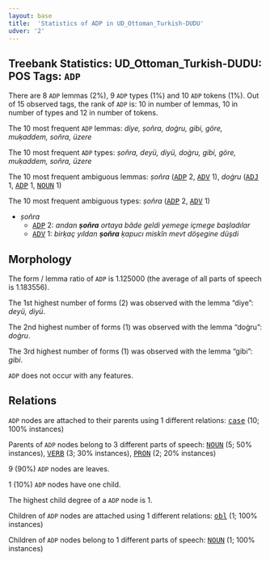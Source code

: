 ```yaml
---
layout: base
title:  'Statistics of ADP in UD_Ottoman_Turkish-DUDU'
udver: '2'
---
```


## Treebank Statistics: UD_Ottoman_Turkish-DUDU: POS Tags: `ADP`

There are 8 `ADP` lemmas (2%), 9 `ADP` types (1%) and 10 `ADP` tokens (1%).
Out of 15 observed tags, the rank of `ADP` is: 10 in number of lemmas, 10 in number of types and 12 in number of tokens.

The 10 most frequent `ADP` lemmas: <em>diye, ṣoñra, doġru, gibi, göre, muḳaddem, soñra, üzere</em>

The 10 most frequent `ADP` types:  <em>ṣoñra, deyü, diyü, doġru, gibi, göre, muḳaddem, soñra, üzere</em>

The 10 most frequent ambiguous lemmas: <em>ṣoñra</em> (<tt><a href="ota_dudu-pos-ADP.html">ADP</a></tt> 2, <tt><a href="ota_dudu-pos-ADV.html">ADV</a></tt> 1), <em>doġru</em> (<tt><a href="ota_dudu-pos-ADJ.html">ADJ</a></tt> 1, <tt><a href="ota_dudu-pos-ADP.html">ADP</a></tt> 1, <tt><a href="ota_dudu-pos-NOUN.html">NOUN</a></tt> 1)

The 10 most frequent ambiguous types:  <em>ṣoñra</em> (<tt><a href="ota_dudu-pos-ADP.html">ADP</a></tt> 2, <tt><a href="ota_dudu-pos-ADV.html">ADV</a></tt> 1)


* <em>ṣoñra</em>
  * <tt><a href="ota_dudu-pos-ADP.html">ADP</a></tt> 2: <em>andan <b>ṣoñra</b> ortaya bâde geldi yemege içmege başladılar</em>
  * <tt><a href="ota_dudu-pos-ADV.html">ADV</a></tt> 1: <em>birḳaç yıldan <b>ṣoñra</b> ḳapucı miskîn mevt döşegine düşdi</em>

## Morphology

The form / lemma ratio of `ADP` is 1.125000 (the average of all parts of speech is 1.183556).

The 1st highest number of forms (2) was observed with the lemma “diye”: <em>deyü, diyü</em>.

The 2nd highest number of forms (1) was observed with the lemma “doġru”: <em>doġru</em>.

The 3rd highest number of forms (1) was observed with the lemma “gibi”: <em>gibi</em>.

`ADP` does not occur with any features.


## Relations

`ADP` nodes are attached to their parents using 1 different relations: <tt><a href="ota_dudu-dep-case.html">case</a></tt> (10; 100% instances)

Parents of `ADP` nodes belong to 3 different parts of speech: <tt><a href="ota_dudu-pos-NOUN.html">NOUN</a></tt> (5; 50% instances), <tt><a href="ota_dudu-pos-VERB.html">VERB</a></tt> (3; 30% instances), <tt><a href="ota_dudu-pos-PRON.html">PRON</a></tt> (2; 20% instances)

9 (90%) `ADP` nodes are leaves.

1 (10%) `ADP` nodes have one child.

The highest child degree of a `ADP` node is 1.

Children of `ADP` nodes are attached using 1 different relations: <tt><a href="ota_dudu-dep-obl.html">obl</a></tt> (1; 100% instances)

Children of `ADP` nodes belong to 1 different parts of speech: <tt><a href="ota_dudu-pos-NOUN.html">NOUN</a></tt> (1; 100% instances)

